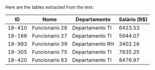 Here are the tables extracted from the text:

| ID       | Nome            | Departamento    | Salário (R$) |
|----------|-----------------|------------------|---------------|
| 18-410   | Funcionario 28  | Departamento TI  | 6423.53       |
| 18-166   | Funcionario 27  | Departamento TI  | 5944.07       |
| 18-993   | Funcionario 39  | Departamento RH   | 3402.16       |
| 18-305   | Funcionario 75  | Departamento TI  | 7635.25       |
| 18-420   | Funcionario 63  | Departamento TI  | 8476.97       |